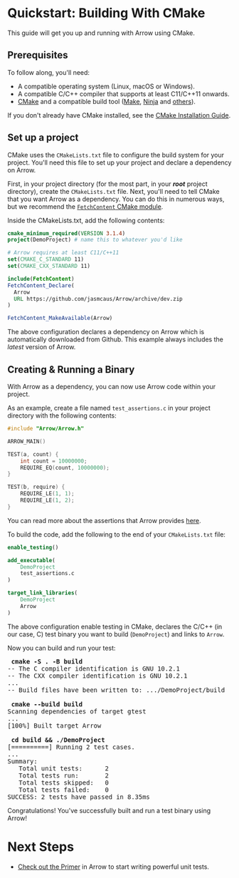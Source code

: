 # Quickstart: Building With CMake

This guide will get you up and running with Arrow using CMake. 

## Prerequisites
To follow along, you'll need:
* A compatible operating system (Linux, macOS or Windows).
* A compatible C/C++ compiler that supports at least C11/C++11 onwards.
* [CMake](https://cmake.org/) and a compatible build tool ([Make](https://www.gnu.org/software/make/), [Ninja](https://ninja-build.org/) and [others](https://cmake.org/cmake/help/latest/manual/cmake-generators.7.html)). 

If you don't already have CMake installed, see the [CMake Installation Guide](https://cmake.org/install). 


## Set up a project
CMake uses the `CMakeLists.txt` file to configure the build system for your project. You'll need this file to set up your project and declare a dependency on Arrow. 

First, in your project directory (for the most part, in your ***root*** project directory), create the `CMakeLists.txt` file. 
Next, you'll need to tell CMake that you want Arrow as a dependency. You can do this in numerous ways, but we recommend the [`FetchContent` CMake module](https://cmake.org/cmake/help/latest/module/FetchContent.html). 

Inside the CMakeLists.txt, add the following contents:
```cmake
cmake_minimum_required(VERSION 3.1.4)
project(DemoProject) # name this to whatever you'd like 

# Arrow requires at least C11/C++11
set(CMAKE_C_STANDARD 11)
set(CMAKE_CXX_STANDARD 11)

include(FetchContent)
FetchContent_Declare(
  Arrow
  URL https://github.com/jasmcaus/Arrow/archive/dev.zip
)

FetchContent_MakeAvailable(Arrow)
```

The above configuration declares a dependency on Arrow which is automatically downloaded from Github. This example always includes the *latest* version of Arrow. 

## Creating & Running a Binary
With Arrow as a dependency, you can now use Arrow code within your project. 

As an example, create a file named `test_assertions.c` in your project directory with the following contents:
```c
#include "Arrow/Arrow.h"

ARROW_MAIN()

TEST(a, count) { 
    int count = 10000000;
    REQUIRE_EQ(count, 10000000); 
}

TEST(b, require) {
    REQUIRE_LE(1, 1);
    REQUIRE_LE(1, 2);
}
```

You can read more about the assertions that Arrow provides [here](https://github.com/jasmcaus/Arrow/blob/dev/README.md). 

To build the code, add the following to the end of your `CMakeLists.txt` file:
```cmake
enable_testing()

add_executable(
    DemoProject
    test_assertions.c
) 

target_link_libraries(
    DemoProject
    Arrow
)
```

The above configuration enable testing in CMake, declares the C/C++ (in our case, C) test binary you want to build (`DemoProject`) and links to `Arrow`. 

Now you can build and run your test:
<pre>
<strong> cmake -S . -B build </strong>
-- The C compiler identification is GNU 10.2.1
-- The CXX compiler identification is GNU 10.2.1
...
-- Build files have been written to: .../DemoProject/build

<strong> cmake --build build </strong>
Scanning dependencies of target gtest
...
[100%] Built target Arrow

<strong> cd build && ./DemoProject </strong>
[==========] Running 2 test cases.
...
Summary:
   Total unit tests:      2
   Total tests run:       2
   Total tests skipped:   0
   Total tests failed:    0
SUCCESS: 2 tests have passed in 8.35ms
</pre>

Congratulations! You've successfully built and run a test binary using Arrow!

# Next Steps
* [Check out the Primer](arrow-primer.md) in Arrow to start writing powerful unit tests.